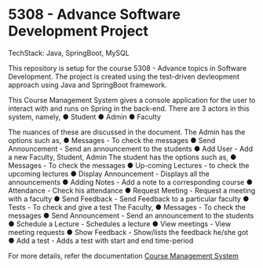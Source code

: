 # 5308 - Advance Software Development Project
TechStack: Java, SpringBoot, MySQL

This repository is setup for the course 5308 - Advance topics in Software Development. The project is created using the test-driven devleopment approach using Java and SpringBoot framework.

This Course Management System gives a console application for the user to interact with
and runs on Spring in the back-end. There are 3 actors in this system, namely,
● Student
● Admin
● Faculty

The nuances of these are discussed in the document.
The Admin has the options such as,
● Messages - To check the messages
● Send Announcement - Send an announcement to the students
● Add User - Add a new Faculty, Student, Admin
The student has the options such as,
● Messages - To check the messages
● Up-coming Lectures - to check the upcoming lectures
● Display Announcement - Displays all the announcements
● Adding Notes - Add a note to a corresponding course
● Attendance - Check his attendance
● Request Meeting - Request a meeting with a faculty
● Send Feedback - Send Feedback to a particular faculty
● Tests - To check and give a test
The Faculty,
● Messages - To check the messages
● Send Announcement - Send an announcement to the students
● Schedule a Lecture - Schedules a lecture
● View meetings - View meeting requests
● Show Feedback - Show/lists the feedback he/she got
● Add a test - Adds a test with start and end time-period

For more details, refer the documentation [Course Management System](https://github.com/FShah26/5308_AdvanceSoftwareDevelopment_Project/blob/master/5308_CoursemanagementSystem.pdf)

